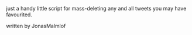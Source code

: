 just a handy little script for mass-deleting any and all tweets you may have favourited.

written by JonasMalmlof
